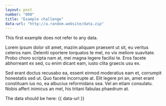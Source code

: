 ```yaml
---
layout: post
number: "000"
title: "Example challenge"
data-url: "http://a.random.website/data.zip"
---
```

This first example does not refer to any data.

Lorem ipsum dolor sit amet, mazim aliquam praesent ut sit, eu veritus ceteros
nam. Deleniti oportere torquatos te mel, no vix meliore suavitate. Probo choro
scripta nam at, mei magna legere facilisi te. Eros facete abhorreant ex sed, cu
enim dicant eam, iusto clita graecis usu ex.

Sed erant doctus recusabo ea, essent eirmod moderatius eam et, corrumpit
honestatis sed ut. Quo facete incorrupte at. Elit legere pri an, amet erant
constituam ius no, ea albucius reformidans sea. Vel an etiam consulatu. Nobis
affert inimicus an mel, his tritani fabulas phaedrum at.

The data should be here: {{ data-url }}










